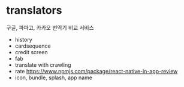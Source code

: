 # translators
구글, 파파고, 카카오 번역기 비교 서비스


- history
- cardsequence
- credit screen
- fab
- translate with crawling
- rate https://www.npmjs.com/package/react-native-in-app-review
- icon, bundle, splash, app name
